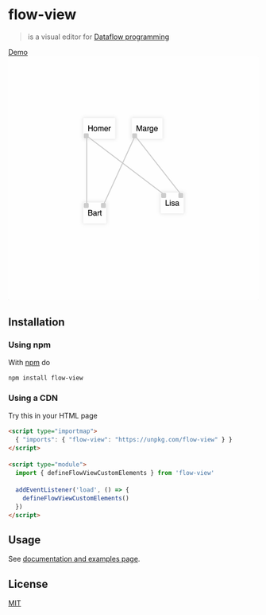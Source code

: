 # flow-view

> is a visual editor for [Dataflow programming][dataflow_wikipedia]

<a href="http://fibo.github.io/flow-view/">
<div>Demo</div>
<img width="517" height="490" src="docs/assets/screenshot.png" alt="flow view Simpsons example">
</a>

## Installation

### Using npm

With [npm](https://npmjs.org/) do

```bash
npm install flow-view
```

### Using a CDN

Try this in your HTML page

```html
<script type="importmap">
  { "imports": { "flow-view": "https://unpkg.com/flow-view" } }
</script>

<script type="module">
  import { defineFlowViewCustomElements } from 'flow-view'

  addEventListener('load', () => {
    defineFlowViewCustomElements()
  })
</script>
```

## Usage

See [documentation and examples page](http://fibo.github.io/flow-view/).

## License

[MIT](http://fibo.github.io/mit-license)

[dataflow_wikipedia]: https://en.wikipedia.org/wiki/Dataflow_programming 'Dataflow programming'
